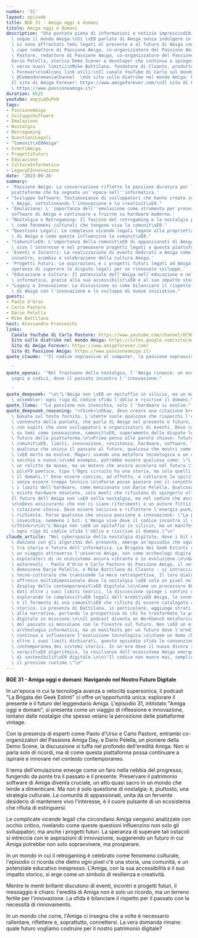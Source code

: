 ```yaml
---
number: '31'
layout: episode
title: BGE 31 - Amiga oggi e domani
titolo: Amiga oggi e domani
description: "Una puntata piena di informazioni e notizie imprescindibile per chi\
  \ segue il mondo Amiga.\nSi \xE8 parlato di Amiga senza indulgere in nostalgie e\
  \ si sono affrontati temi legati al presente e al futuro di Amiga con:\nPaolo d'Urso,\
  \ capo redattore di Passione Amiga, co-organizzatore del Passione Amiga day\nCarlo\
  \ Pastore, redattore di Passione Amiga, co-organizzatore del Passione Amiga day\n\
  Dario Pelella, storico Demo Scener e developer che continua a spingere  l'hardware\
  \ verso nuovi limitii\nMike Battilana, fondatore di Cloanto, produttore di Amiga\
  \ Forever\n\nAlcuni link utili:\nIl canale YouTube di Carlo sul mondo Commodore:\
  \ @CommodoremaniaChannel  \nUn sito sulle diatribe nel mondo Amiga: https://sites.google.com/site/amigadocuments/\n\
  Il sito di Amiga Forever: https://www.amigaforever.com/\nIl sito di Passione Amiga:\
  \ https://www.passioneamiga.it/"
duration: 6525
youtube: aopjLmDuPe0
tags:
- PassioneAmiga
- SviluppoSoftware
- Emulazione
- Nostalgia
- Retrogaming
- QuestioniLegali
- "Comunit\xE0Amiga"
- EventiAmiga
- ProgettiFuturi
- Educazione
- CulturaInformatica
- LegacyEInnovazione
date: '2023-09-26'
summary:
- 'Passione Amiga: La conversazione riflette la passione duratura per l''Amiga, una
  piattaforma che ha segnato un''epoca nell''informatica.'
- "Sviluppo Software: Testimonianze di sviluppatori che hanno creato software per\
  \ Amiga, sottolineando l'innovazione e la creativit\xE0."
- 'Emulazione: L''importanza dell''emulazione come strumento per preservare il patrimonio
  software di Amiga e continuare a fruirne su hardware moderno.'
- "Nostalgia e Retrogaming: Il fascino del retrogaming e la nostalgia per l'Amiga\
  \ come fenomeni culturali che tengono viva la comunit\xE0."
- "Questioni Legali: Le complesse vicende legali legate alla propriet\xE0 intellettuale\
  \ di Amiga e come queste influenzino la comunit\xE0."
- "Comunit\xE0: L'importanza della comunit\xE0 di appassionati di Amiga nel mantenere\
  \ vivo l'interesse e nel promuovere progetti legati a questa piattaforma."
- 'Eventi e Incontri: La realizzazione di eventi dedicati a Amiga come momenti di
  incontro, scambio e celebrazione della cultura Amiga.'
- 'Progetti Futuri: Le aspirazioni e i progetti futuri legati ad Amiga, compresa la
  speranza di superare le dispute legali per un rinnovato sviluppo.'
- "Educazione e Cultura: Il potenziale dell'Amiga nell'educazione e nella cultura\
  \ informatica, grazie alla sua accessibilit\xE0 e al suo impatto storico."
- "Legacy e Innovazione: La discussione su come bilanciare il rispetto per l'eredit\xE0\
  \ di Amiga con l'innovazione e lo sviluppo di nuove iniziative."
guests:
- Paolo d'Urso
- Carlo Pastore
- Dario Pelella
- Mike Battilana
host: Alessandro Franceschi
links:
  Canale YouTube di Carlo Pastore: https://www.youtube.com/channel/UC9QJjQJl9J5J8J3J9JjJjJQ
  Sito sulle diatribe nel mondo Amiga: https://sites.google.com/site/amigadocuments/
  Sito di Amiga Forever: https://www.amigaforever.com/
  Sito di Passione Amiga: https://www.passioneamiga.it/
quote_claude: '"Il codice sopravvive al computer, la passione sopravvive al tempo"

  '
quote_openai: '"Nel frastuono della nostalgia, l''Amiga rinasce: un ecosistema di
  sogni e codici, dove il passato incontra l''innovazione."

  '
quote_deepseek: "\n\"L'Amiga non \xE8 un epitaffio in silicio, ma un manifesto in\
  \ assembler: ogni riga di codice sfida l'oblio e riscrive il domani.\"\n"
quote_llama: '"La passione non invecchia, solo l''hardware si evolve."'
quote_deepseek_reasoning: "<think>\nOkay, devo creare una citazione breve e memorabile\
  \ basata sul testo fornito. L'utente vuole qualcosa che rispecchi l'essenza del\
  \ contenuto della puntata, che parla di Amiga nel presente e futuro, senza nostalgia,\
  \ con ospiti che sono sviluppatori e organizzatori di eventi. Devo concentrarmi\
  \ su temi come innovazione, comunit\xE0, superamento delle dispute legali, e il\
  \ futuro della piattaforma.\n\nPrima penso alle parole chiave: futuro, passione,\
  \ comunit\xE0, limiti, innovazione, resistenza, hardware, software, legacy. Forse\
  \ qualcosa che unisca il passato al futuro, qualcosa che mostri come l'Amiga non\
  \ \xE8 morto ma evolve. Magari usando una metafora tecnologica o un contrasto tra\
  \ vecchio e nuovo.\n\nAd esempio, potrebbe essere qualcosa come: \"L'Amiga non \xE8\
  \ un relitto da museo, ma un motore che ancora accelera nel futuro.\" O forse qualcosa\
  \ pi\xF9 poetico, tipo \"Ogni circuito ha una storia, ma solo quelli pulsanti scrivono\
  \ il domani.\" Deve essere conciso, ad effetto, e catturare lo spirito della discussione\
  \ senza essere troppo tecnico.\n\nForse posso giocare con il concetto di superare\
  \ i limiti dell'hardware, come menzionato con Dario Pelella. Qualcosa come: \"Non\
  \ esiste hardware obsoleto, solo menti che rifiutano di spingerlo oltre.\" O \"\
  Il futuro dell'Amiga non \xE8 nella nostalgia, ma nel codice che ancora respira.\"\
  \n\nDevo assicurarmi che non ci siano riferimenti a un autore fittizio, solo la\
  \ citazione stessa. Deve essere incisiva e riflettere l'energia punk/essenziale\
  \ richiesta. Forse qualcosa che unisca passione e innovazione: \"La passione non\
  \ invecchia, nemmeno i bit. L'Amiga vive dove il codice incontra il coraggio.\"\n\
  </think>\n\n\"L'Amiga non \xE8 un epitaffio in silicio, ma un manifesto in assembler:\
  \ ogni riga di codice sfida l'oblio e riscrive il domani.\"\n"
claude_article: "Nel cyberspazio della nostalgia digitale, dove i bit del passato\
  \ danzano con gli algoritmi del presente, emerge un'episodio che squarcia il velo\
  \ tra storia e futuro dell'informatica. La Brigata dei Geek Estinti ci porta in\
  \ un viaggio attraverso l'universo Amiga, non come archeologi digitali, ma come\
  \ esploratori di un ecosistema ancora vibrante e in evoluzione.\n\nQuattro voci\
  \ autorevoli - Paolo d'Urso e Carlo Pastore di Passione Amiga, il veterano della\
  \ demoscene Dario Pelella, e Mike Battilana di Cloanto - si intrecciano in una sinfonia\
  \ tecno-culturale che transcende la mera retrospettiva. Il loro dialogo plasma un\
  \ affresco multidimensionale dove la nostalgia \xE8 solo un pixel nel pi\xF9 ampio\
  \ display della contemporaneit\xE0 digitale.\n\nCome un processore 68000 che elabora\
  \ dati oltre i suoi limiti teorici, la discussione spinge i confini del possibile,\
  \ esplorando le complessit\xE0 legali dell'eredit\xE0 Amiga, le innovazioni nell'emulazione,\
  \ e il fermento di una comunit\xE0 che rifiuta di essere catalogata come relitto\
  \ storico. La presenza di Battilana, in particolare, aggiunge strati di profondit\xE0\
  \ alla narrativa, portando la prospettiva di chi ha trasformato la preservazione\
  \ digitale in missione.\n\nIl podcast diventa un Workbench metaforico dove le icone\
  \ del passato si mescolano con le finestre sul futuro. Non \xE8 un esercizio di\
  \ archeologia informatica, ma un manifesto per un futuro dove l'eredit\xE0 Amiga\
  \ continua a influenzare l'evoluzione tecnologica.\n\nCome un demo che spinge l'hardware\
  \ oltre i suoi limiti dichiarati, questo episodio sfida le convenzioni sulla rilevanza\
  \ contemporanea dei sistemi storici. In un'era dove il nuovo divora se stesso con\
  \ voracit\xE0 algoritmica, la resilienza dell'ecosistema Amiga emerge come paradigma\
  \ di sostenibilit\xE0 digitale.\n\n\"Il codice non muore mai, semplicemente attende\
  \ il prossimo runtime.\"\n"
---
```

**BGE 31 - Amiga oggi e domani: Navigando nel Nostro Futuro Digitale**

In un'epoca in cui la tecnologia avanza a velocità supersonica, il podcast "La Brigata dei Geek Estinti" ci offre un'opportunità unica: esplorare il presente e il futuro del leggendario Amiga. L'episodio 31, intitolato "Amiga oggi e domani", si presenta come un viaggio di riflessione e innovazione, lontano dalle nostalgie che spesso velano la percezione delle piattaforme vintage.

Con la presenza di esperti come Paolo d'Urso e Carlo Pastore, entrambi co-organizzatori del Passione Amiga Day, e Dario Pelella, un pioniere della Demo Scene, la discussione si tuffa nel profondo dell'eredità Amiga. Non si parla solo di ricordi, ma di come questa piattaforma possa continuare a ispirare e innovare nel contesto contemporaneo.

Il tema dell'emulazione emerge come un faro nella nebbia del progresso, fungendo da ponte tra il passato e il presente. Preservare il patrimonio software di Amiga diventa cruciale, un atto quasi sacro in un mondo che tende a dimenticare. Ma non è solo questione di nostalgia; è, piuttosto, una strategia culturale. La comunità di appassionati, unita da un fervente desiderio di mantenere vivo l'interesse, è il cuore pulsante di un ecosistema che rifiuta di estinguersi.

Le complicate vicende legali che circondano Amiga vengono analizzate con occhio critico, rivelando come queste questioni influenzino non solo gli sviluppatori, ma anche i progetti futuri. La speranza di superare tali ostacoli si intreccia con le aspirazioni di innovazione, suggerendo un futuro in cui Amiga potrebbe non solo sopravvivere, ma prosperare.

In un mondo in cui il retrogaming è celebrato come fenomeno culturale, l'episodio ci ricorda che dietro ogni pixel c'è una storia, una comunità, e un potenziale educativo inespresso. L'Amiga, con la sua accessibilità e il suo impatto storico, si erge come un simbolo di resilienza e creatività.

Mentre le menti brillanti discutono di eventi, incontri e progetti futuri, il messaggio è chiaro: l'eredità di Amiga non è solo un ricordo, ma un terreno fertile per l'innovazione. La sfida è bilanciare il rispetto per il passato con la necessità di rinnovamento.

In un mondo che corre, l'Amiga ci insegna che a volte è necessario rallentare, riflettere e, soprattutto, connettersi. La vera domanda rimane: quale futuro vogliamo costruire per il nostro patrimonio digitale?
